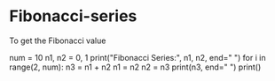 # Fibonacci-series
To get the Fibonacci value 

num = 10
n1, n2 = 0, 1
print("Fibonacci Series:", n1, n2, end=" ")
for i in range(2, num):
    n3 = n1 + n2
    n1 = n2
    n2 = n3
    print(n3, end=" ")
print()
            
              
